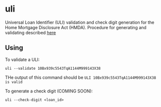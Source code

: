 # uli
Universal Loan Identifier (ULI) validation and check digit generation for the Home Mortgage Disclosure Act (HMDA). Procedure for generating and validating described [here](https://www.consumerfinance.gov/eregulations/1003-C/2015-26607_20200101#1003-C-1<Paste>)

## Using

To validate a ULI: 

```shell
uli --validate 10Bx939c5543TqA1144M999143X38
```

THe output of this command should be `ULI 10Bx939c5543TqA1144M999143X38 is valid`

To generate a check digit (COMING SOON):
```shell
uli --check-digit <loan_id>
```

